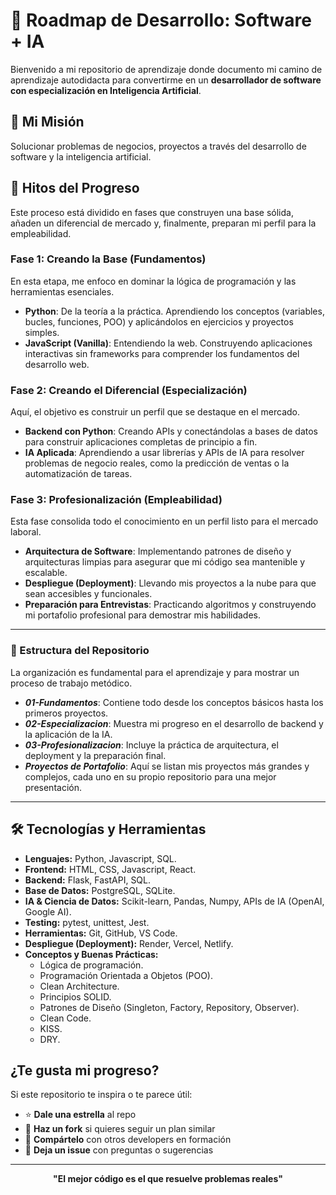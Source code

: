 # 🚀 Roadmap de Desarrollo: Software + IA

Bienvenido a mi repositorio de aprendizaje donde documento mi camino de aprendizaje autodidacta para convertirme en un **desarrollador de software con especialización en Inteligencia Artificial**.  

## 🎯 Mi Misión

Solucionar problemas de negocios, proyectos a través del desarrollo de software y la inteligencia artificial.

## 📅 Hitos del Progreso

Este proceso está dividido en fases que construyen una base sólida, añaden un diferencial de mercado y, finalmente, preparan mi perfil para la empleabilidad.

### Fase 1: Creando la Base (Fundamentos)

En esta etapa, me enfoco en dominar la lógica de programación y las herramientas esenciales.

- **Python**: De la teoría a la práctica. Aprendiendo los conceptos (variables, bucles, funciones, POO) y aplicándolos en ejercicios y proyectos simples.
- **JavaScript (Vanilla)**: Entendiendo la web. Construyendo aplicaciones interactivas sin frameworks para comprender los fundamentos del desarrollo web.

### Fase 2: Creando el Diferencial (Especialización)

Aquí, el objetivo es construir un perfil que se destaque en el mercado.

- **Backend con Python**: Creando APIs y conectándolas a bases de datos para construir aplicaciones completas de principio a fin.
- **IA Aplicada**: Aprendiendo a usar librerías y APIs de IA para resolver problemas de negocio reales, como la predicción de ventas o la automatización de tareas.

### Fase 3: Profesionalización (Empleabilidad)

Esta fase consolida todo el conocimiento en un perfil listo para el mercado laboral.

- **Arquitectura de Software**: Implementando patrones de diseño y arquitecturas limpias para asegurar que mi código sea mantenible y escalable.
- **Despliegue (Deployment)**: Llevando mis proyectos a la nube para que sean accesibles y funcionales.
- **Preparación para Entrevistas**: Practicando algoritmos y construyendo mi portafolio profesional para demostrar mis habilidades.

---

### 📁 Estructura del Repositorio

La organización es fundamental para el aprendizaje y para mostrar un proceso de trabajo metódico.

  - ***01-Fundamentos***: Contiene todo desde los conceptos básicos hasta los primeros proyectos.
  - ***02-Especializacion***: Muestra mi progreso en el desarrollo de backend y la aplicación de la IA.
  - ***03-Profesionalizacion***: Incluye la práctica de arquitectura, el deployment y la preparación final.
  - ***Proyectos de Portafolio***: Aquí se listan mis proyectos más grandes y complejos, cada uno en su propio repositorio para una mejor presentación.

---

## 🛠️ Tecnologías y Herramientas

- **Lenguajes:** Python, Javascript, SQL.  
- **Frontend:** HTML, CSS, Javascript, React.  
- **Backend:** Flask, FastAPI, SQL.
- **Base de Datos:** PostgreSQL, SQLite. 
- **IA & Ciencia de Datos:** Scikit-learn, Pandas, Numpy, APIs de IA (OpenAI, Google AI).  
- **Testing:** pytest, unittest, Jest.   
- **Herramientas:** Git, GitHub, VS Code.
- **Despliegue (Deployment):** Render, Vercel, Netlify.
- **Conceptos y Buenas Prácticas:**
    * Lógica de programación.
    * Programación Orientada a Objetos (POO).
    * Clean Architecture.
    * Principios SOLID.
    * Patrones de Diseño (Singleton, Factory, Repository, Observer).
    * Clean Code.
    * KISS.
    * DRY.

## ¿Te gusta mi progreso?

Si este repositorio te inspira o te parece útil:
- ⭐ **Dale una estrella** al repo
- 🍴 **Haz un fork** si quieres seguir un plan similar  
- 📢 **Compártelo** con otros developers en formación
- 💬 **Deja un issue** con preguntas o sugerencias

---

<div align="center">
  
  **"El mejor código es el que resuelve problemas reales"**

</div>
